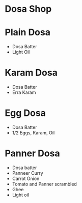 # Dosa Shop

# Plain Dosa
* Dosa Batter
* Light Oil

# Karam Dosa
* Dosa Batter
* Erra Karam

# Egg Dosa
* Dosa Batter
* 1/2 Eggs, Karam, Oil

# Panner Dosa
* Dosa batter
* Panneer Curry
* Carrot Onion
* Tomato and Panner scrambled
* Ghee
* Light oil